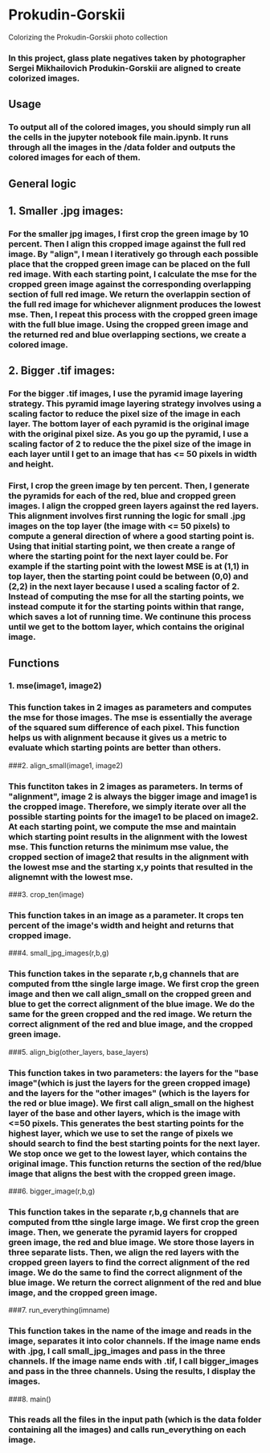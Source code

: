 # Prokudin-Gorskii
Colorizing the Prokudin-Gorskii photo collection

### In this project, glass plate negatives taken by photographer Sergei Mikhailovich Produkin-Gorskii are aligned to create colorized images.

## Usage

### To output all of the colored images, you should simply run all the cells in the jupyter notebook file main.ipynb. It runs through all the images in the /data folder and outputs the colored images for each of them.

## General logic
## 1. Smaller .jpg images:
### For the smaller jpg images, I first crop the green image by 10 percent. Then I align this cropped image against the full red image. By "align", I mean I iteratively go through each possible place that the cropped green image can be placed on the full red image. With each starting point, I calculate the mse for the cropped green image against the corresponding overlapping section of full red image. We return the overlappin section of the full red image for whichever alignment produces the lowest mse. Then, I repeat this process with the cropped green image with the full blue image. Using the cropped green image and the returned red and blue overlapping sections, we create a colored image.

## 2. Bigger .tif images:
### For the bigger .tif images, I use the pyramid image layering strategy. This pyramid image layering strategy involves using a scaling factor to reduce the  pixel size of the image in each layer. The bottom layer of each pyramid is the original image with the original pixel size. As you go up the pyramid, I use a scaling factor of 2 to reduce the the pixel size of the image in each layer until I get to an image that has <= 50 pixels in width and height.

### First, I crop the green image by ten percent. Then, I generate the pyramids for each of the red, blue and cropped green images. I align the cropped green layers against the red layers. This alignment involves first running the logic for small .jpg images on the top layer (the image with <= 50 pixels) to compute a general direction of where a good starting point is. Using that initial starting point, we then create a range of where the starting point for the next layer could be. For example if the starting point with the lowest MSE is at (1,1) in top layer, then the starting point could be between (0,0) and (2,2) in the next layer because I used a scaling factor of 2. Instead of computing the mse for all the starting points, we instead compute it for the starting points within that range, which saves a lot of running time. We continune this process until we get to the bottom layer, which contains the original image.

## Functions
### 1. mse(image1, image2)
### This function takes in 2 images as parameters and computes the mse for those images. The mse is essentially the average of the squared sum difference of each pixel. This function helps us with alignment because it gives us a metric to evaluate which starting points are better than others.

###2. align_small(image1, image2)
### This functiton takes in 2 images as parameters. In terms of "alignment", image 2 is always the bigger image and image1 is the cropped image. Therefore, we simply iterate over all the possible starting points for the image1 to be placed on image2. At each starting point, we compute the mse and maintain which starting point results in the alignment with the lowest mse. This function returns the minimum mse value, the cropped section of image2 that results in the alignment with the lowest mse and the starting x,y points that resulted in the alignemnt with the lowest mse.

###3. crop_ten(image)
### This function takes in an image as a parameter. It crops ten percent of the image's width and height and returns that cropped image.

###4. small_jpg_images(r,b,g)
### This function takes in the separate r,b,g channels that are computed from tthe single large image. We first crop the green image and then we call align_small on the cropped green and blue to get the correct alignment of the blue image. We do the same for the green cropped and the red image. We return the correct alignment of the red and blue image, and the cropped green image.

###5. align_big(other_layers, base_layers)
### This function takes in two parameters: the layers for the "base image"(which is just the layers for the green cropped image) and the layers for the "other images" (which is the layers for the red or blue image). We first call align_small on the highest layer of the base and other layers, which is the image with <=50 pixels. This generates the best starting points for the highest layer, which we use to set the range of pixels we should search to find the best starting points for the next layer. We stop once we get to the lowest layer, which contains the original image. This function returns the section of the red/blue image that aligns the best with the cropped green image.

###6. bigger_image(r,b,g)
### This function takes in the separate r,b,g channels that are computed from tthe single large image. We first crop the green image. Then, we generate the pyramid layers for cropped green image, the red and blue image. We store those layers in three separate lists. Then, we align the red layers with the cropped green layers to find the correct alignment of the red image. We do the same to find the correct alignment of the blue image. We return the correct alignment of the red and blue image, and the cropped green image.

###7. run_everything(imname)
### This function takes in the name of the image and reads in the image, separates it into color channels. If the image name ends with .jpg, I call small_jpg_images and pass in the three channels. If the image name ends with .tif, I call bigger_images and pass in the three channels. Using the results, I display the images.

###8. main()
### This reads all the files in the input path (which is the data folder containing all the images) and calls run_everything on each image.
